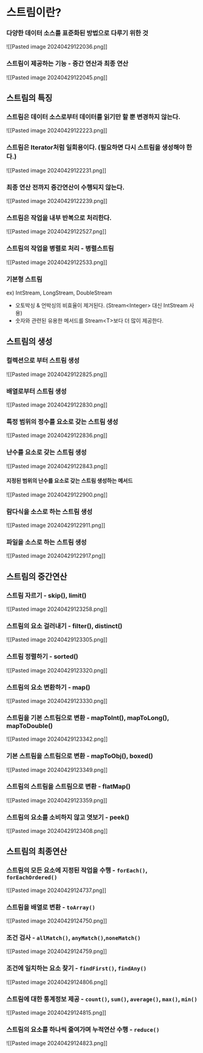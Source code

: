 # 스트림이란?
### 다양한 데이터 소스를 표준화된 방법으로 다루기 위한 것
![[Pasted image 20240429122036.png]]
### 스트림이 제공하는 기능 - 중간 연산과 최종 연산
![[Pasted image 20240429122045.png]]
## 스트림의 특징
### 스트림은 데이터 소스로부터 데이터를 읽기만 할 뿐 변경하지 않는다.
![[Pasted image 20240429122223.png]]
### 스트림은 Iterator처럼 일회용이다. (필요하면 다시 스트림을 생성해야 한다.)
![[Pasted image 20240429122231.png]]
### 최종 연산 전까지 중간연산이 수행되지 않는다.
![[Pasted image 20240429122239.png]]
### 스트림은 작업을 내부 반복으로 처리한다.
![[Pasted image 20240429122527.png]]
### 스트림의 작업을 병렬로 처리 - 병렬스트림
![[Pasted image 20240429122533.png]]
### 기본형 스트림
ex) IntStream, LongStream, DoubleStream
- 오토박싱 & 언박싱의 비효율이 제거된다. (Stream\<Integer> 대신 IntStream 사용)
- 숫자와 관련된 유용한 메서드를 Stream\<T>보다 더 많이 제공한다.

## 스트림의 생성
### 컬렉션으로 부터 스트림 생성
![[Pasted image 20240429122825.png]]
### 배열로부터 스트림 생성
![[Pasted image 20240429122830.png]]
### 특정 범위의 정수를 요소로 갖는 스트림 생성
![[Pasted image 20240429122836.png]]
### 난수를 요소로 갖는 스트림 생성
![[Pasted image 20240429122843.png]]
#### 지정된 범위의 난수를 요소로 갖는 스트림 생성하는 메서드
![[Pasted image 20240429122900.png]]
### 람다식을 소스로 하는 스트림 생성
![[Pasted image 20240429122911.png]]
### 파일을 소스로 하는 스트림 생성
![[Pasted image 20240429122917.png]]

## 스트림의 중간연산
### 스트림 자르기 - skip(), limit()
![[Pasted image 20240429123258.png]]
### 스트림의 요소 걸러내기 - filter(), distinct()
![[Pasted image 20240429123305.png]]
### 스트림 정렬하기 - sorted()
![[Pasted image 20240429123320.png]]
### 스트림의 요소 변환하기 - map()
![[Pasted image 20240429123330.png]]
### 스트림을 기본 스트림으로 변환 - mapToInt(), mapToLong(), mapToDouble()
![[Pasted image 20240429123342.png]]
### 기본 스트림을 스트림으로 변환 - mapToObj(), boxed()
![[Pasted image 20240429123349.png]]
### 스트림의 스트림을 스트림으로 변환 - flatMap()
![[Pasted image 20240429123359.png]]
### 스트림의 요소를 소비하지 않고 엿보기 - peek()
![[Pasted image 20240429123408.png]]

## 스트림의 최종연산
### 스트림의 모든 요소에 지정된 작업을 수행 - `forEach()`, `forEachOrdered()`
![[Pasted image 20240429124737.png]]
### 스트림을 배열로 변환 - `toArray()`
![[Pasted image 20240429124750.png]]
### 조건 검사 - `allMatch()`, `anyMatch()`,`noneMatch()`
![[Pasted image 20240429124759.png]]
### 조건에 일치하는 요소 찾기 - `findFirst()`, `findAny()`
![[Pasted image 20240429124806.png]]
### 스트림에 대한 통계정보 제공 - `count()`, `sum()`, `average()`, `max()`, `min()`
![[Pasted image 20240429124815.png]]
### 스트림의 요소를 하나씩 줄여가며 누적연산 수행 - `reduce()`
![[Pasted image 20240429124823.png]]
